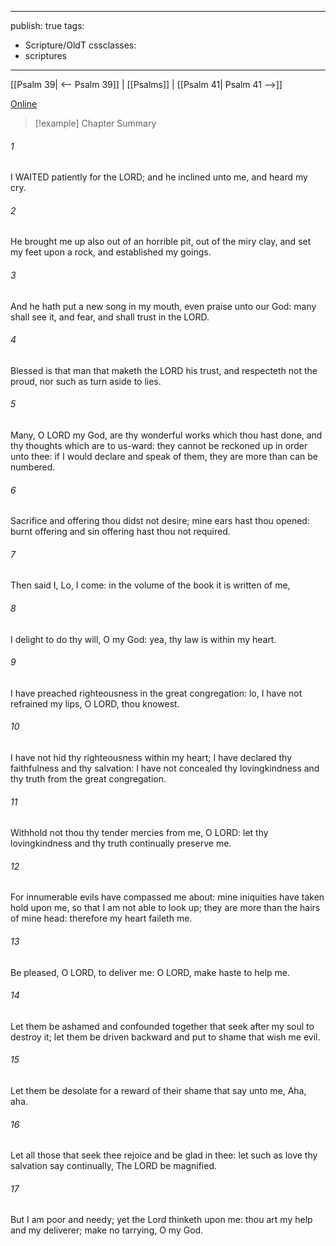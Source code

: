 

---
publish: true
tags:
  - Scripture/OldT
cssclasses:
  - scriptures
---
[[Psalm 39| <-- Psalm 39]] | [[Psalms]] | [[Psalm 41| Psalm 41 -->]]

[Online](https://churchofjesuschrist.org/study/scriptures/ot/ps/40?lang=eng)

>[!example] Chapter Summary
>
###### 1
I WAITED patiently for the LORD; and he inclined unto me, and heard my cry.
###### 2
He brought me up also out of an horrible pit, out of the miry clay, and set my feet upon a rock, and established my goings.
###### 3
And he hath put a new song in my mouth, even praise unto our God: many shall see it, and fear, and shall trust in the LORD.
###### 4
Blessed is that man that maketh the LORD his trust, and respecteth not the proud, nor such as turn aside to lies.
###### 5
Many, O LORD my God, are thy wonderful works which thou hast done, and thy thoughts which are to us-ward: they cannot be reckoned up in order unto thee: if I would declare and speak of them, they are more than can be numbered.
###### 6
Sacrifice and offering thou didst not desire; mine ears hast thou opened: burnt offering and sin offering hast thou not required.
###### 7
Then said I, Lo, I come: in the volume of the book it is written of me,
###### 8
I delight to do thy will, O my God: yea, thy law is within my heart.
###### 9
I have preached righteousness in the great congregation: lo, I have not refrained my lips, O LORD, thou knowest.
###### 10
I have not hid thy righteousness within my heart; I have declared thy faithfulness and thy salvation: I have not concealed thy lovingkindness and thy truth from the great congregation.
###### 11
Withhold not thou thy tender mercies from me, O LORD: let thy lovingkindness and thy truth continually preserve me.
###### 12
For innumerable evils have compassed me about: mine iniquities have taken hold upon me, so that I am not able to look up; they are more than the hairs of mine head: therefore my heart faileth me.
###### 13
Be pleased, O LORD, to deliver me: O LORD, make haste to help me.
###### 14
Let them be ashamed and confounded together that seek after my soul to destroy it; let them be driven backward and put to shame that wish me evil.
###### 15
Let them be desolate for a reward of their shame that say unto me, Aha, aha.
###### 16
Let all those that seek thee rejoice and be glad in thee: let such as love thy salvation say continually, The LORD be magnified.
###### 17
But I am poor and needy; yet the Lord thinketh upon me: thou art my help and my deliverer; make no tarrying, O my God.



